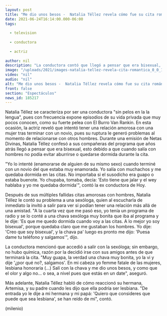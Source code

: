 ```yaml
---
layout: post
title: "Me dio unos besos -  Natalia Téllez revela cómo fue su cita romántica con una mujer"
date: 2021-06-24T16:14:00.000-06:00
tags:
  
  - television
  
  - conductora
  
  - actriz
  
author: nil
description: "La conductora contó que llegó a pensar que era bisexual, razón por la que intentó tener citas románticas con personas de su mismo sexo. "
image: "/uploads/2021/images-natalia-tellez-revela-cita-romantica_0_0_1200_747.jpg"
video: "nil"
audio: "nil"
alt: "Me dio unos besos -  Natalia Téllez revela cómo fue su cita romántica con una mujer"
front: false
section: "Espectáculos"
news_id: 185217
---
```


Natalia Téllez se caracteriza por ser una conductora "sin pelos en la la lengua", pues con frecuencia expone episodios de su vida privada que muy pocos conocen, como su fuerte pelea con El Burro Van Rankin. En esta ocasión, la actriz reveló que intentó tener una relación amorosa con una mujer tras terminar con un novio, pues su ruptura le generó problemas al momento de relacionarse con otros hombres. Durante una emisión de Netas Divinas, Natalia Téllez confesó a sus compañeras del programa que años atrás llegó a pensar que era bisexual, esto debido a que cuando salía con hombres no podía evitar aburrirse o quedarse dormida durante la cita.  

"Yo lo intenté (enamorarse de alguien de su mismo sexo) cuando terminé con un novio del que estaba muy enamorada. Yo salía con muchachos y me quedaba dormida en las citas. No importaba si el susodicho era guapo o estaba buenote. Yo chupaba, tomaba, decía: 'Esto tiene que jalar y el wey hablaba y yo me quedaba dormida'", contó la ex conductora de Hoy.  

Después de sus múltiples fallidas citas amorosas con hombres, Natalia Téllez  le contó su problema a una sexóloga, quien al escucharla de inmediato la invitó a salir para ver si podían tener una relación más allá de una amistad. "A la cuarta vez que me pasó eso, yo tenía un programa de radio y se lo conté a una chava sexóloga muy bonita que iba al programa y le dije: 'Es que me quedo dormida cuando voy a las citas. A lo mejor yo soy bisexual', porque quedaba claro que me gustaban los hombres. Yo dije: 'Creo que soy bisexual', y la chava pa' luego es pronto me dijo: 'Puesa dame tu teléfono y salgamos'", dijo. 

La conductora mencionó que accedió a salir con la sexóloga; sin embargo, no hubo química, razón por la decidió irse con sus amigos antes de que terminará la cita. "Muy guapa, la verdad una chava muy bonita, yo la vi y dije '¿por qué no?, salgamos'. En mi cabeza yo femme fatale de las mujeres, lesbiana honoraria (...) Salí con la chava y me dio unos besos, y como que el olor y algo no... o sea, a nivel pues que estás en un date", aseguró.

Más adelante, Natalia Téllez habló de cómo reaccionó su hermana, Artemisa, y su padre cuando les dijo que ella podría ser lesbiana. "De entrada yo le dije a mi hermana y mi papá: 'Quiero que consideres que puede que sea lesbiana', se han reído de mí", contó. 

(milenio)